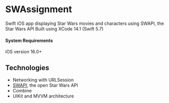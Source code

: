 # SWAssignment
Swift iOS app displaying Star Wars movies and characters using SWAPI, the Star Wars API
Built using XCode 14.1 (Swift 5.7)

#### System Requirements
iOS version 16.0+

## Technologies

* Networking with URLSession
* [SWAPI](https://swapi.dev), the open Star Wars API
* Combine
* UIKit and MVVM architecture
